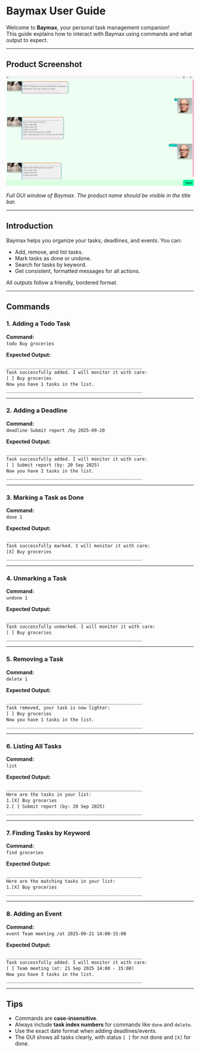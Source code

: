 # Baymax User Guide

Welcome to **Baymax**, your personal task management companion!  
This guide explains how to interact with Baymax using commands and what output to expect.

---

## Product Screenshot

![User Interface](Ui.png)

*Full GUI window of Baymax. The product name should be visible in the title bar.*

---

## Introduction

Baymax helps you organize your tasks, deadlines, and events. You can:

- Add, remove, and list tasks.
- Mark tasks as done or undone.
- Search for tasks by keyword.
- Get consistent, formatted messages for all actions.

All outputs follow a friendly, bordered format.

---

## Commands

### 1. Adding a Todo Task

**Command:**  
`todo Buy groceries`

**Expected Output:**
````
___________________________________________________  
Task successfully added. I will monitor it with care:  
[ ] Buy groceries  
Now you have 1 tasks in the list.
___________________________________________________  

````
---
### 2. Adding a Deadline

**Command:**  
`deadline Submit report /by 2025-09-20`

**Expected Output:**
````
___________________________________________________  
Task successfully added. I will monitor it with care:  
[ ] Submit report (by: 20 Sep 2025)  
Now you have 2 tasks in the list.
___________________________________________________  
````
---

### 3. Marking a Task as Done

**Command:**  
`done 1`

**Expected Output:**
````
___________________________________________________  
Task successfully marked. I will monitor it with care:  
[X] Buy groceries
___________________________________________________  
````
---

### 4. Unmarking a Task

**Command:**  
`undone 1`

**Expected Output:**
````
___________________________________________________  
Task successfully unmarked. I will monitor it with care:  
[ ] Buy groceries
___________________________________________________  
````
---

### 5. Removing a Task

**Command:**  
`delete 1`

**Expected Output:**
````
___________________________________________________  
Task removed, your task is now lighter:  
[ ] Buy groceries  
Now you have 1 tasks in the list.
___________________________________________________  
````
---

### 6. Listing All Tasks

**Command:**  
`list`

**Expected Output:**
````
___________________________________________________  
Here are the tasks in your list:
1.[X] Buy groceries
2.[ ] Submit report (by: 20 Sep 2025)
___________________________________________________  
````
---

### 7. Finding Tasks by Keyword

**Command:**  
`find groceries`

**Expected Output:**
````
___________________________________________________  
Here are the matching tasks in your list:
1.[X] Buy groceries
___________________________________________________  
````
---

### 8. Adding an Event

**Command:**  
`event Team meeting /at 2025-09-21 14:00-15:00`

**Expected Output:**
````
___________________________________________________  
Task successfully added. I will monitor it with care:  
[ ] Team meeting (at: 21 Sep 2025 14:00 - 15:00)  
Now you have 3 tasks in the list.
___________________________________________________  
````
---

## Tips

- Commands are **case-insensitive**.
- Always include **task index numbers** for commands like `done` and `delete`.
- Use the exact date format when adding deadlines/events.
- The GUI shows all tasks clearly, with status `[ ]` for not done and `[X]` for done.
